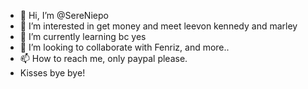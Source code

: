 - 👋 Hi, I’m @SereNiepo
- 👀 I’m interested in get money and meet leevon kennedy and marley
- 🌱 I’m currently learning bc yes
- 💞️ I’m looking to collaborate with Fenriz, and more..
- 📫 How to reach me, only paypal please.
- Kisses bye bye!
<!---
SereNiepo/SereNiepo is a ✨ special ✨ repository because its `README.md` (this file) appears on your GitHub profile.
You can click the Preview link to take a look at your changes.
--->
